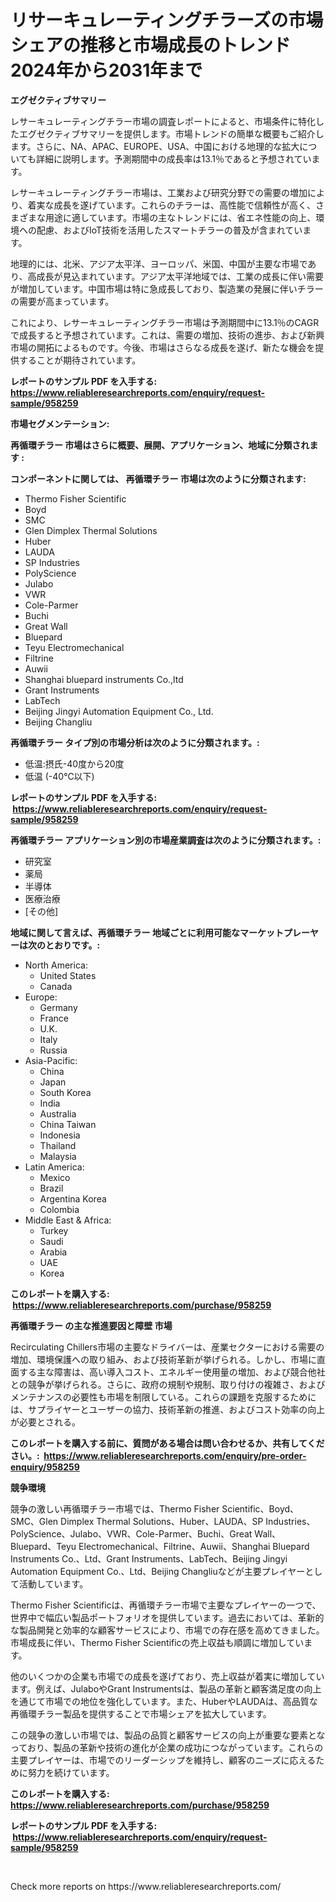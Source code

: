 <p><h1>リサーキュレーティングチラーズの市場シェアの推移と市場成長のトレンド2024年から2031年まで</h1></p><p><strong>エグゼクティブサマリー</strong></p>
<p><p>レサーキュレーティングチラー市場の調査レポートによると、市場条件に特化したエグゼクティブサマリーを提供します。市場トレンドの簡単な概要もご紹介します。さらに、NA、APAC、EUROPE、USA、中国における地理的な拡大についても詳細に説明します。予測期間中の成長率は13.1％であると予想されています。</p><p>レサーキュレーティングチラー市場は、工業および研究分野での需要の増加により、着実な成長を遂げています。これらのチラーは、高性能で信頼性が高く、さまざまな用途に適しています。市場の主なトレンドには、省エネ性能の向上、環境への配慮、およびIoT技術を活用したスマートチラーの普及が含まれています。</p><p>地理的には、北米、アジア太平洋、ヨーロッパ、米国、中国が主要な市場であり、高成長が見込まれています。アジア太平洋地域では、工業の成長に伴い需要が増加しています。中国市場は特に急成長しており、製造業の発展に伴いチラーの需要が高まっています。</p><p>これにより、レサーキュレーティングチラー市場は予測期間中に13.1％のCAGRで成長すると予想されています。これは、需要の増加、技術の進歩、および新興市場の開拓によるものです。今後、市場はさらなる成長を遂げ、新たな機会を提供することが期待されています。</p></p>
<p><strong>レポートのサンプル PDF を入手する: <a href="https://www.reliableresearchreports.com/enquiry/request-sample/958259">https://www.reliableresearchreports.com/enquiry/request-sample/958259</a></strong></p>
<p><strong>市場セグメンテーション:</strong></p>
<p><strong> 再循環チラー 市場はさらに概要、展開、アプリケーション、地域に分類されます :</strong></p>
<p><strong>コンポーネントに関しては、 再循環チラー 市場は次のように分類されます: &nbsp;</strong></p>
<p><ul><li>Thermo Fisher Scientific</li><li>Boyd</li><li>SMC</li><li>Glen Dimplex Thermal Solutions</li><li>Huber</li><li>LAUDA</li><li>SP Industries</li><li>PolyScience</li><li>Julabo</li><li>VWR</li><li>Cole-Parmer</li><li>Buchi</li><li>Great Wall</li><li>Bluepard</li><li>Teyu Electromechanical</li><li>Filtrine</li><li>Auwii</li><li>Shanghai bluepard instruments Co.,ltd</li><li>Grant Instruments</li><li>LabTech</li><li>Beijing Jingyi Automation Equipment Co., Ltd.</li><li>Beijing Changliu</li></ul></p>
<p><strong> 再循環チラー タイプ別の市場分析は次のように分類されます。:</strong></p>
<p><ul><li>低温:摂氏-40度から20度</li><li>低温 (-40℃以下)</li></ul></p>
<p><strong>レポートのサンプル PDF を入手する: &nbsp;<a href="https://www.reliableresearchreports.com/enquiry/request-sample/958259">https://www.reliableresearchreports.com/enquiry/request-sample/958259</a></strong></p>
<p><strong> 再循環チラー アプリケーション別の市場産業調査は次のように分類されます。:</strong></p>
<p><ul><li>研究室</li><li>薬局</li><li>半導体</li><li>医療治療</li><li>[その他]</li></ul></p>
<p><strong>地域に関して言えば、再循環チラー 地域ごとに利用可能なマーケットプレーヤーは次のとおりです。:</strong></p>
<p><ul>
    <li>
        North America:
        <ul>
            <li>United States</li>
            <li>Canada</li>
        </ul>
    </li>
    <li>
        Europe:
        <ul>
            <li>Germany</li>
            <li>France</li>
            <li>U.K.</li>
            <li>Italy</li>
            <li>Russia</li>
        </ul>
    </li>
    <li>
        Asia-Pacific:
        <ul>
            <li>China</li>
            <li>Japan</li>
            <li>South Korea</li>
            <li>India</li>
            <li>Australia</li>
            <li>China Taiwan</li>
            <li>Indonesia</li>
            <li>Thailand</li>
            <li>Malaysia</li>
        </ul>
    </li>
    <li>
        Latin America:
        <ul>
            <li>Mexico</li>
            <li>Brazil</li>
            <li>Argentina Korea</li>
            <li>Colombia</li>
        </ul>
    </li>
    <li>
        Middle East & Africa:
        <ul>
            <li>Turkey</li>
            <li>Saudi</li>
            <li>Arabia</li>
            <li>UAE</li>
            <li>Korea</li>
        </ul>
    </li>
    </ul></p>
<p><strong>このレポートを購入する: &nbsp;<a href="https://www.reliableresearchreports.com/purchase/958259">https://www.reliableresearchreports.com/purchase/958259</a></strong></p>
<p><strong>再循環チラー の主な推進要因と障壁 市場</strong></p>
<p><p>Recirculating Chillers市場の主要なドライバーは、産業セクターにおける需要の増加、環境保護への取り組み、および技術革新が挙げられる。しかし、市場に直面する主な障害は、高い導入コスト、エネルギー使用量の増加、および競合他社との競争が挙げられる。さらに、政府の規制や規制、取り付けの複雑さ、およびメンテナンスの必要性も市場を制限している。これらの課題を克服するためには、サプライヤーとユーザーの協力、技術革新の推進、およびコスト効率の向上が必要とされる。</p></p>
<p><strong>このレポートを購入する前に、質問がある場合は問い合わせるか、共有してください。:&nbsp; <a href="https://www.reliableresearchreports.com/enquiry/pre-order-enquiry/958259">https://www.reliableresearchreports.com/enquiry/pre-order-enquiry/958259</a></strong></p>
<p><strong>競争環境</strong></p>
<p><p>競争の激しい再循環チラー市場では、Thermo Fisher Scientific、Boyd、SMC、Glen Dimplex Thermal Solutions、Huber、LAUDA、SP Industries、PolyScience、Julabo、VWR、Cole-Parmer、Buchi、Great Wall、Bluepard、Teyu Electromechanical、Filtrine、Auwii、Shanghai Bluepard Instruments Co.、Ltd、Grant Instruments、LabTech、Beijing Jingyi Automation Equipment Co.、Ltd、Beijing Changliuなどが主要プレイヤーとして活動しています。</p><p>Thermo Fisher Scientificは、再循環チラー市場で主要なプレイヤーの一つで、世界中で幅広い製品ポートフォリオを提供しています。過去においては、革新的な製品開発と効率的な顧客サービスにより、市場での存在感を高めてきました。市場成長に伴い、Thermo Fisher Scientificの売上収益も順調に増加しています。</p><p>他のいくつかの企業も市場での成長を遂げており、売上収益が着実に増加しています。例えば、JulaboやGrant Instrumentsは、製品の革新と顧客満足度の向上を通じて市場での地位を強化しています。また、HuberやLAUDAは、高品質な再循環チラー製品を提供することで市場シェアを拡大しています。</p><p>この競争の激しい市場では、製品の品質と顧客サービスの向上が重要な要素となっており、製品の革新や技術の進化が企業の成功につながっています。これらの主要プレイヤーは、市場でのリーダーシップを維持し、顧客のニーズに応えるために努力を続けています。</p></p>
<p><strong>このレポートを購入する: &nbsp; <a href="https://www.reliableresearchreports.com/purchase/958259">https://www.reliableresearchreports.com/purchase/958259</a></strong></p>
<p><strong>レポートのサンプル PDF を入手する: &nbsp;<a href="https://www.reliableresearchreports.com/enquiry/request-sample/958259">https://www.reliableresearchreports.com/enquiry/request-sample/958259</a></strong><strong></strong></p>
<p>&nbsp;</p>
<p>Check more reports on https://www.reliableresearchreports.com/</p>